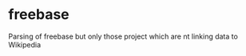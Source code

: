 freebase
========

Parsing of freebase but only those project which are nt linking data to Wikipedia
